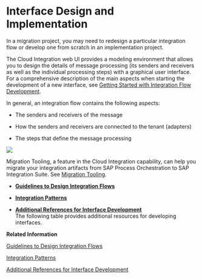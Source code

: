 <!-- loiob763478c3ceb4dc299c14e321933c35b -->

# Interface Design and Implementation

In a migration project, you may need to redesign a particular integration flow or develop one from scratch in an implementation project.

The Cloud Integration web UI provides a modeling environment that allows you to design the details of message processing \(its senders and receivers as well as the individual processing steps\) with a graphical user interface. For a comprehensive description of the main aspects when starting the development of a new interface, see [Getting Started with Integration Flow Development](https://help.sap.com/viewer/368c481cd6954bdfa5d0435479fd4eaf/Cloud/en-US/e5724cd84b854719973afe0356ea128b.html).

In general, an integration flow contains the following aspects:

-   The senders and receivers of the message

-   How the senders and receivers are connected to the tenant \(adapters\)

-   The steps that define the message processing


 ![](images/InterfaceMigration_IntegrationFlow_a4f6cda.png) 

Migration Tooling, a feature in the Cloud Integration capability, can help you migrate your integration artifacts from SAP Process Orchestration to SAP Integration Suite. See [Migration Tooling](https://help.sap.com/docs/SAP_INTEGRATION_SUITE/51ab953548be4459bfe8539ecaeee98d/60610163aec44849ac4783c92fb2e55c.html?locale=en-US&version=CLOUD).

-   **[Guidelines to Design Integration Flows](guidelines-to-design-integration-flows-f9d7627.md "")**  

-   **[Integration Patterns](integration-patterns-980eace.md "")**  

-   **[Additional References for Interface Development](additional-references-for-interface-development-6daed01.md "The following table provides additional resources for developing interfaces.")**  
The following table provides additional resources for developing interfaces.

**Related Information**  


[Guidelines to Design Integration Flows](guidelines-to-design-integration-flows-f9d7627.md "")

[Integration Patterns](integration-patterns-980eace.md "")

[Additional References for Interface Development](additional-references-for-interface-development-6daed01.md "The following table provides additional resources for developing interfaces.")


